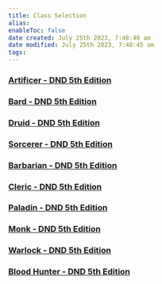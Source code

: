 ```yaml
---
title: Class Selection
alias: 
enableToc: false
date created: July 25th 2023, 7:48:40 am
date modified: July 25th 2023, 7:48:45 am
tags: 
---
```

### [Artificer - DND 5th Edition](http://dnd5e.wikidot.com/artificer)

### [Bard - DND 5th Edition](http://dnd5e.wikidot.com/bard)

### [Druid - DND 5th Edition](http://dnd5e.wikidot.com/druid)

### [Sorcerer - DND 5th Edition](http://dnd5e.wikidot.com/sorcerer)

### [Barbarian - DND 5th Edition](http://dnd5e.wikidot.com/barbarian)

### [Cleric - DND 5th Edition](http://dnd5e.wikidot.com/cleric)

### [Paladin - DND 5th Edition](http://dnd5e.wikidot.com/paladin)

### [Monk - DND 5th Edition](http://dnd5e.wikidot.com/monk)

### [Warlock - DND 5th Edition](http://dnd5e.wikidot.com/warlock)

### [Blood Hunter - DND 5th Edition](http://dnd5e.wikidot.com/blood-hunter)

